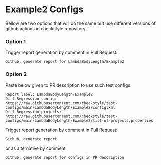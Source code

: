 # Example2 Configs

Bellow are two options that will do the same but use different versions
of github actions in checkstyle repository.


### Option 1
Trigger report generation by comment in Pull Request:
```
Github, generate report for LambdaBodyLength/Example2
```

### Option 2

Paste below given to PR description to use such test configs:
```
Report label: LambdaBodyLength/Example2
Diff Regression config: https://raw.githubusercontent.com/checkstyle/test-configs/main/LambdaBodyLength/Example2/config.xml
Diff Regression projects: https://raw.githubusercontent.com/checkstyle/test-configs/main/LambdaBodyLength/Example2/list-of-projects.properties
```

Trigger report generation by comment in Pull Request:
```
Github, generate report
```
or as alternative by comment
```
Github, generate report for configs in PR description
```
